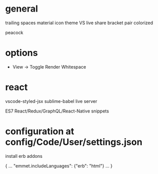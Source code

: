 # general
trailing spaces
material icon theme
VS live share
bracket pair colorized

peacock

# options

- View -> Toggle Render Whitespace

# react 
vscode-styled-jsx
sublime-babel
live server

ES7 React/Redux/GraphQL/React-Native snippets




# configuration at  config/Code/User/settings.json

install erb addons

{
    ...
    "emmet.includeLanguages": {"erb": "html"}
    ...
}
